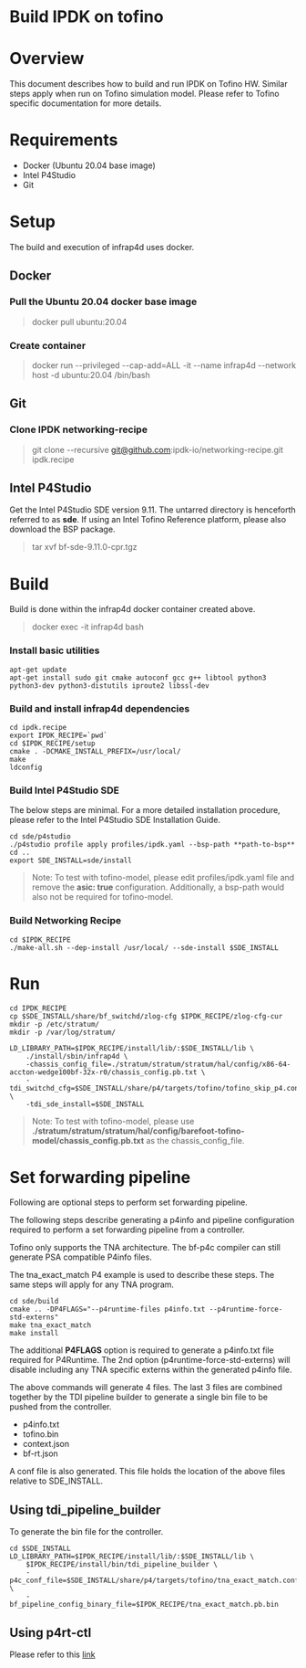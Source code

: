 Build IPDK on tofino
====================

# Overview
This document describes how to build and run IPDK on Tofino HW. Similar steps apply when run on Tofino simulation model. Please refer to Tofino specific documentation for more details.

# Requirements
- Docker (Ubuntu 20.04 base image)
- Intel P4Studio
- Git

# Setup
The build and execution of infrap4d uses docker.

## Docker

### Pull the Ubuntu 20.04 docker base image
> docker pull ubuntu:20.04

### Create container
> docker run --privileged --cap-add=ALL -it --name infrap4d --network host -d ubuntu:20.04 /bin/bash

## Git

### Clone IPDK networking-recipe
> git clone --recursive git@github.com:ipdk-io/networking-recipe.git ipdk.recipe

## Intel P4Studio
Get the Intel P4Studio SDE version 9.11. The untarred directory is henceforth referred to as **sde**. If using an Intel Tofino Reference platform, please also download the BSP package.

> tar xvf bf-sde-9.11.0-cpr.tgz

# Build
Build is done within the infrap4d docker container created above.

> docker exec -it infrap4d bash

### Install basic utilities
```
apt-get update
apt-get install sudo git cmake autoconf gcc g++ libtool python3 python3-dev python3-distutils iproute2 libssl-dev
```

### Build and install infrap4d dependencies
```
cd ipdk.recipe
export IPDK_RECIPE=`pwd`
cd $IPDK_RECIPE/setup
cmake . -DCMAKE_INSTALL_PREFIX=/usr/local/
make
ldconfig
```

### Build Intel P4Studio SDE
The below steps are minimal. For a more detailed installation procedure, please refer to the Intel P4Studio SDE Installation Guide.
```
cd sde/p4studio
./p4studio profile apply profiles/ipdk.yaml --bsp-path **path-to-bsp**
cd ..
export SDE_INSTALL=sde/install
```
> Note: To test with tofino-model, please edit profiles/ipdk.yaml file and remove the **asic: true** configuration. Additionally, a bsp-path would also not be required for tofino-model.

### Build Networking Recipe
```
cd $IPDK_RECIPE
./make-all.sh --dep-install /usr/local/ --sde-install $SDE_INSTALL
```

# Run
```
cd IPDK_RECIPE
cp $SDE_INSTALL/share/bf_switchd/zlog-cfg $IPDK_RECIPE/zlog-cfg-cur
mkdir -p /etc/stratum/
mkdir -p /var/log/stratum/

LD_LIBRARY_PATH=$IPDK_RECIPE/install/lib/:$SDE_INSTALL/lib \
    ./install/sbin/infrap4d \
    -chassis_config_file=./stratum/stratum/stratum/hal/config/x86-64-accton-wedge100bf-32x-r0/chassis_config.pb.txt \
    -tdi_switchd_cfg=$SDE_INSTALL/share/p4/targets/tofino/tofino_skip_p4.conf \
    -tdi_sde_install=$SDE_INSTALL
```
> Note: To test with tofino-model, please use **./stratum/stratum/stratum/hal/config/barefoot-tofino-model/chassis_config.pb.txt** as the chassis_config_file.

# Set forwarding pipeline
Following are optional steps to perform set forwarding pipeline.

The following steps describe generating a p4info and pipeline configuration required to perform a set forwarding pipeline from a controller.

Tofino only supports the TNA architecture. The bf-p4c compiler can still generate PSA compatible P4info files.

The tna_exact_match P4 example is used to describe these steps. The same steps will apply for any TNA program.
```
cd sde/build
cmake .. -DP4FLAGS="--p4runtime-files p4info.txt --p4runtime-force-std-externs"
make tna_exact_match
make install
```
The additional **P4FLAGS** option is required to generate a p4info.txt file required for P4Runtime. The 2nd option (p4runtime-force-std-externs) will disable including any TNA specific externs within the generated p4info file.

The above commands will generate 4 files. The last 3 files are combined together by the TDI pipeline builder to generate a single bin file to be pushed from the controller.
 - p4info.txt
 - tofino.bin
 - context.json
 - bf-rt.json

A conf file is also generated. This file holds the location of the above files relative to SDE_INSTALL.

## Using tdi_pipeline_builder
To generate the bin file for the controller.
```
cd $SDE_INSTALL
LD_LIBRARY_PATH=$IPDK_RECIPE/install/lib/:$SDE_INSTALL/lib \
    $IPDK_RECIPE/install/bin/tdi_pipeline_builder \
    -p4c_conf_file=$SDE_INSTALL/share/p4/targets/tofino/tna_exact_match.conf \
    -bf_pipeline_config_binary_file=$IPDK_RECIPE/tna_exact_match.pb.bin
```

## Using p4rt-ctl
Please refer to this [link](https://github.com/ipdk-io/networking-recipe/blob/main/docs/executables.rst#p4rt-ctl-executable)
